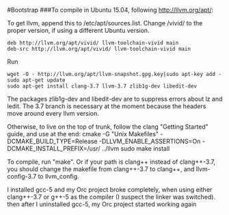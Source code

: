 #Bootstrap
###To compile in Ubuntu 15.04, following http://llvm.org/apt/:

To get llvm, append this to /etc/apt/sources.list. Change /vivid/ to the proper version, if using a different Ubuntu version.
```
deb http://llvm.org/apt/vivid/ llvm-toolchain-vivid main
deb-src http://llvm.org/apt/vivid/ llvm-toolchain-vivid main
```

Run 
```
wget -O - http://llvm.org/apt/llvm-snapshot.gpg.key|sudo apt-key add -
sudo apt-get update
sudo apt-get install clang-3.7 llvm-3.7 zlib1g-dev libedit-dev
```

The packages zlib1g-dev and libedit-dev are to suppress errors about lz and ledit. The 3.7 branch is necessary at the moment because the headers move around every llvm version.

Otherwise, to live on the top of trunk, follow the clang "Getting Started" guide, and use at the end:
cmake -G "Unix Makefiles" -DCMAKE_BUILD_TYPE=Release -DLLVM_ENABLE_ASSERTIONS=On -DCMAKE_INSTALL_PREFIX=/usr/ ../llvm
sudo make install

To compile, run "make". Or if your path is clang++ instead of clang++-3.7, you should change the makefile from clang++-3.7 to clang++, and llvm-config-3.7 to llvm_config.



I installed gcc-5 and my Orc project broke completely, when using either clang++-3.7 or g++-5 as the compiler (I suspect the linker was switched). then after I uninstalled gcc-5, my Orc project started working again